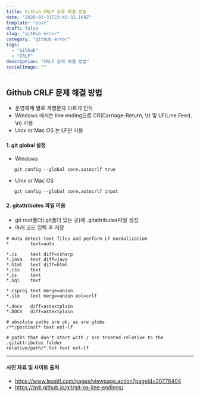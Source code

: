 ```yaml
---
title: Github CRLF 오류 해결 방법
date: "2020-01-31T23:45:32.169Z"
template: "post"
draft: false
slug: "gitHub error"
category: "gitHub error"
tags:
  - "Github"
  - "CRLF"
description: "CRLF 문제 해결 방법"
socialImage: ""
---
```


## Github CRLF 문제 해결 방법

- 운영체제 별로 개행문자 다르게 인식
- Windows 에서는 line ending으로 CR(Carriage-Return, \r) 및 LF(Line Feed, \n) 사용
- Unix or Mac OS 는 LF만 사용

#### 1. git global 설정

- Windows

```
   git config --global core.autocrlf true
```

- Unix or Mac OS

```
   git config --global core.autocrlf input
```

#### 2. gitattributes 파일 이용

- git root폴더(.git폴더 있는 곳)에 .gitattributes파일 생성
- 아래 코드 입력 후 저장

```
# Auto detect text files and perform LF normalization
*        text=auto

*.cs     text diff=csharp
*.java   text diff=java
*.html   text diff=html
*.css    text
*.js     text
*.sql    text

*.csproj text merge=union
*.sln    text merge=union eol=crlf

*.docx   diff=astextplain
*.DOCX   diff=astextplain

# absolute paths are ok, as are globs
/**/postinst* text eol-lf

# paths that don't start with / are treated relative to the .gitattributes folder
relative/path/*.txt text eol-lf
```

---

#### 사진 자료 및 사이트 출처

- https://www.lesstif.com/pages/viewpage.action?pageId=20776404
- https://qvil.github.io/git/git-os-line-endings/
